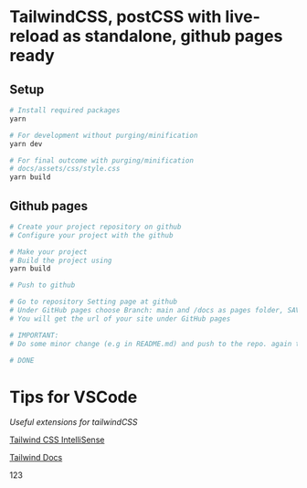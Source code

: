 # TailwindCSS, postCSS with live-reload as standalone, github pages ready

## Setup

```bash
# Install required packages
yarn

# For development without purging/minification
yarn dev

# For final outcome with purging/minification
# docs/assets/css/style.css
yarn build

```

## Github pages

```bash
# Create your project repository on github
# Configure your project with the github

# Make your project
# Build the project using
yarn build

# Push to github

# Go to repository Setting page at github
# Under GitHub pages choose Branch: main and /docs as pages folder, SAVE
# You will get the url of your site under GitHub pages

# IMPORTANT:
# Do some minor change (e.g in README.md) and push to the repo. again to trigger the GitHub deployment process.

# DONE
```

# Tips for VSCode

_*Useful extensions for tailwindCSS*_

[Tailwind CSS IntelliSense](https://marketplace.visualstudio.com/items?itemName=bradlc.vscode-tailwindcss)

[Tailwind Docs](https://marketplace.visualstudio.com/items?itemName=austenc.tailwind-docs)

123